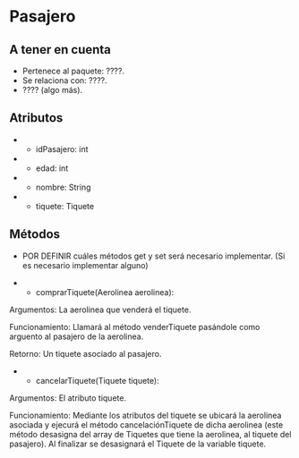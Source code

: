 # Pasajero

## A tener en cuenta

- Pertenece al paquete: ????.
- Se relaciona con: ????.
- ???? (algo más).

## Atributos

- - idPasajero: int
- - edad: int
- - nombre: String
- - tiquete: Tiquete

## Métodos

- POR DEFINIR cuáles métodos get y set será necesario implementar. (Si es necesario implementar alguno)

- + comprarTiquete(Aerolinea aerolinea):

Argumentos: La aerolinea que venderá el tiquete.

Funcionamiento: Llamará al método venderTiquete pasándole como arguento al pasajero de la aerolinea.

Retorno: Un tiquete asociado al pasajero.

- + cancelarTiquete(Tiquete tiquete):

Argumentos: El atributo tiquete.

Funcionamiento: Mediante los atributos del tiquete se ubicará la aerolinea asociada y ejecurá el método cancelaciónTiquete de dicha aerolinea (este método desasigna del array de Tiquetes que tiene la aerolinea, al tiquete del pasajero). Al finalizar se desasignará el Tiquete de la variable tiquete.

